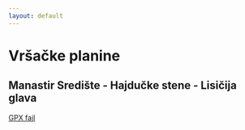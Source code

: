 ```yaml
---
layout: default
---
```


# Vršačke planine

## Manastir Središte - Hajdučke stene - Lisičija glava

[GPX fajl](../../gpx/vrsacke-planine/vrsacke-planine.gpx)